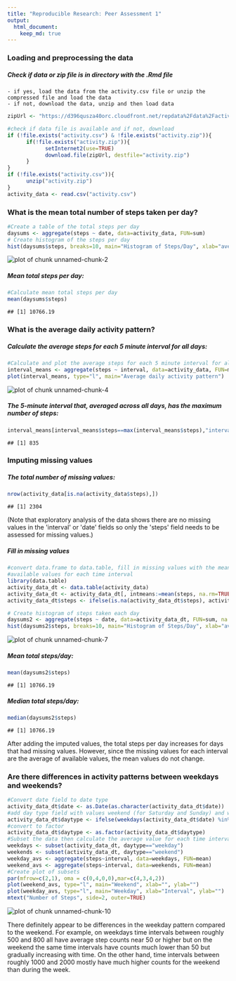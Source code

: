 ```yaml
---
title: "Reproducible Research: Peer Assessment 1"
output: 
  html_document:
    keep_md: true
---
```


### Loading and preprocessing the data
##### Check if data or zip file is in directory with the .Rmd file  
    - if yes, load the data from the activity.csv file or unzip the compressed file and load the data  
    - if not, download the data, unzip and then load data

```r
zipUrl <- "https://d396qusza40orc.cloudfront.net/repdata%2Fdata%2Factivity.zip"

#check if data file is available and if not, download
if (!file.exists("activity.csv") & !file.exists("activity.zip")){
      if(!file.exists("activity.zip")){
            setInternet2(use=TRUE)
            download.file(zipUrl, destfile="activity.zip")
      }
}
if (!file.exists("activity.csv")){
      unzip("activity.zip")
}
activity_data <- read.csv("activity.csv")
```

### What is the mean total number of steps taken per day?

```r
#Create a table of the total steps per day
daysums <- aggregate(steps ~ date, data=activity_data, FUN=sum)
# Create histogram of the steps per day
hist(daysums$steps, breaks=10, main="Histogram of Steps/Day", xlab="average steps/day", ylim=c(0,25))
```

![plot of chunk unnamed-chunk-2](figure/unnamed-chunk-2-1.png) 

##### Mean total steps per day:

```r
#Calculate mean total steps per day
mean(daysums$steps)
```

```
## [1] 10766.19
```

### What is the average daily activity pattern?
##### Calculate the average steps for each 5 minute interval for all days:

```r
#Calculate and plot the average steps for each 5 minute interval for all days
interval_means <- aggregate(steps ~ interval, data=activity_data, FUN=mean)
plot(interval_means, type="l", main="Average daily activity pattern")
```

![plot of chunk unnamed-chunk-4](figure/unnamed-chunk-4-1.png) 
##### The 5-minute interval that, averaged across all days, has the maximum number of steps:

```r
interval_means[interval_means$steps==max(interval_means$steps),"interval"]
```

```
## [1] 835
```

### Imputing missing values

##### The total number of missing values:

```r
nrow(activity_data[is.na(activity_data$steps),])
```

```
## [1] 2304
```
(Note that exploratory analysis of the data shows there are no missing values
in the 'interval' or 'date' fields so only the 'steps' field needs to be assessed
for missing values.)   

##### Fill in missing values


```r
#convert data.frame to data.table, fill in missing values with the mean of 
#available values for each time interval
library(data.table)
activity_data_dt <- data.table(activity_data)
activity_data_dt <- activity_data_dt[, intmeans:=mean(steps, na.rm=TRUE), by=interval]
activity_data_dt$steps <- ifelse(is.na(activity_data_dt$steps), activity_data_dt$intmeans, activity_data_dt$steps)

# Create histogram of steps taken each day
daysums2 <- aggregate(steps ~ date, data=activity_data_dt, FUN=sum, na.rm=TRUE)
hist(daysums2$steps, breaks=10, main="Histogram of Steps/Day", xlab="average steps/day", ylim=c(0,25))
```

![plot of chunk unnamed-chunk-7](figure/unnamed-chunk-7-1.png) 
##### Mean total steps/day:

```r
mean(daysums2$steps)
```

```
## [1] 10766.19
```
##### Median total steps/day:

```r
median(daysums2$steps)
```

```
## [1] 10766.19
```
After adding the imputed values, the total steps per day increases for days that had missing values. However, since the missing values for each interval are the average of available values, the mean values do not change.

### Are there differences in activity patterns between weekdays and weekends?

```r
#Convert date field to date type
activity_data_dt$date <- as.Date(as.character(activity_data_dt$date))
#add day type field with values weekend (for Saturday and Sunday) and weekday for all other values
activity_data_dt$daytype <- ifelse(weekdays(activity_data_dt$date) %in% c("Saturday", "Sunday"), "weekend", "weekday")
#convert to factor
activity_data_dt$daytype <- as.factor(activity_data_dt$daytype)
#Subset the data then calculate the average value for each time interval
weekdays <- subset(activity_data_dt, daytype=="weekday")
weekends <- subset(activity_data_dt, daytype=="weekend")
weekday_avs <- aggregate(steps~interval, data=weekdays, FUN=mean)
weekend_avs <- aggregate(steps~interval, data=weekends, FUN=mean)
#Create plot of subsets
par(mfrow=c(2,1), oma = c(0,4,0,0),mar=c(4,3,4,2))
plot(weekend_avs, type="l", main="Weekend", xlab="", ylab="")
plot(weekday_avs, type="l", main="Weekday", xlab="Interval", ylab="")
mtext("Number of Steps", side=2, outer=TRUE)
```

![plot of chunk unnamed-chunk-10](figure/unnamed-chunk-10-1.png) 

There definitely appear to be differences in the weekday pattern compared to the weekend. For example, on weekdays time intervals between roughly 500 and 800 all have average step counts near 50 or higher but on the weekend the same time intervals have counts much lower than 50 but gradually increasing with time. On the other hand, time intervals between roughly 1000 and 2000 mostly have much higher counts for the weekend than during the week.
